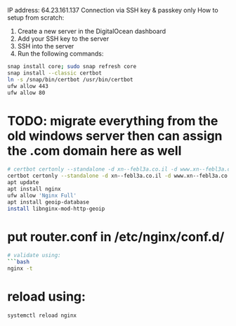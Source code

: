 IP address: 64.23.161.137
Connection via SSH key & passkey only
How to setup from scratch:
1. Create a new server in the DigitalOcean dashboard
2. Add your SSH key to the server
3. SSH into the server
4. Run the following commands:
```bash
snap install core; sudo snap refresh core
snap install --classic certbot
ln -s /snap/bin/certbot /usr/bin/certbot
ufw allow 443
ufw allow 80
```
# TODO: migrate everything from the old windows server then can assign the .com domain here as well
```bash
# certbot certonly --standalone -d xn--febl3a.co.il -d www.xn--febl3a.co.il -d api.xn--febl3a.co.il -d xn--febl3a.com -d www.xn--febl3a.com -d api.xn--febl3a.com
certbot certonly --standalone -d xn--febl3a.co.il -d www.xn--febl3a.co.il -d api.xn--febl3a.co.il
apt update
apt install nginx
ufw allow 'Nginx Full'
apt install geoip-database
install libnginx-mod-http-geoip
```
# put router.conf in /etc/nginx/conf.d/
```bash
# validate using:
```bash
nginx -t
```
# reload using:
```bash
systemctl reload nginx
```